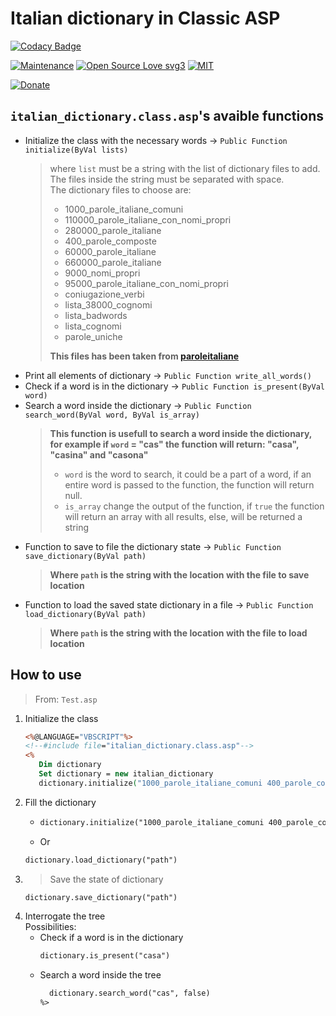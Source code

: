 # Italian dictionary in Classic ASP

[![Codacy Badge](https://app.codacy.com/project/badge/Grade/83fb604e6e074fb0b7f33dada989aa73)](https://app.codacy.com/gh/R0mb0/Italian_dictionary_classic_asp/dashboard?utm_source=gh&utm_medium=referral&utm_content=&utm_campaign=Badge_grade)

[![Maintenance](https://img.shields.io/badge/Maintained%3F-yes-green.svg)](https://github.com/R0mb0/Italian_dictionary_classic_asp)
[![Open Source Love svg3](https://badges.frapsoft.com/os/v3/open-source.svg?v=103)](https://github.com/R0mb0/Italian_dictionary_classic_asp)
[![MIT](https://img.shields.io/badge/License-MIT-blue.svg)](https://opensource.org/license/mit)

[![Donate](https://img.shields.io/badge/PayPal-Donate%20to%20Author-blue.svg)](http://paypal.me/R0mb0)

## `italian_dictionary.class.asp`'s avaible functions

- Initialize the class with the necessary words -> `Public Function initialize(ByVal lists)`
  > where `list` must be a string with the list of dictionary files to add. The files inside the string must be separated with space.  
  > The dictionary files to choose are:
  > - 1000_parole_italiane_comuni
  > - 110000_parole_italiane_con_nomi_propri
  > - 280000_parole_italiane
  > - 400_parole_composte
  > - 60000_parole_italiane
  > - 660000_parole_italiane
  > - 9000_nomi_propri
  > - 95000_parole_italiane_con_nomi_propri
  > - coniugazione_verbi
  > - lista_38000_cognomi
  > - lista_badwords
  > - lista_cognomi
  > - parole_uniche
  >
  > **This files has been taken from [paroleitaliane](https://github.com/napolux/paroleitaliane)**
- Print all elements of dictionary -> `Public Function write_all_words()`
- Check if a word is in the dictionary -> `Public Function is_present(ByVal word)`
- Search a word inside the dictionary -> `Public Function search_word(ByVal word, ByVal is_array)`
  > **This function is usefull to search a word inside the dictionary, for example if `word` = "cas" the function will return: "casa", "casina" and "casona"**
  > - `word` is the word to search, it could be a part of a word, if an entire word is passed to the function, the function will return null.
  > - `is_array` change the output of the function, if `true` the function will return an array with all results, else, will be returned a string
- Function to save to file the dictionary state -> `Public Function save_dictionary(ByVal path)`
  > **Where `path` is the string with the location with the file to save location**
- Function to load the saved state dictionary in a file -> `Public Function load_dictionary(ByVal path)`
  > **Where `path` is the string with the location with the file to load location**
  
## How to use

> From: `Test.asp`

1. Initialize the class
   ```asp
   <%@LANGUAGE="VBSCRIPT"%>
   <!--#include file="italian_dictionary.class.asp"-->
   <% 
      Dim dictionary
      Set dictionary = new italian_dictionary
      dictionary.initialize("1000_parole_italiane_comuni 400_parole_composte")
   ```
2. Fill the dictionary
   - ```asp
     dictionary.initialize("1000_parole_italiane_comuni 400_parole_composte")
     ```
   - Or
    ```asp
    dictionary.load_dictionary("path")
    ```
2. > Save the state of dictionary
   ```asp
   dictionary.save_dictionary("path")
   ```
3. Interrogate the tree   
   Possibilities:
   - Check if a word is in the dictionary
     ```asp
     dictionary.is_present("casa")
     ```
   - Search a word inside the tree
     ```asp
       dictionary.search_word("cas", false)
     %>
     ``` 
